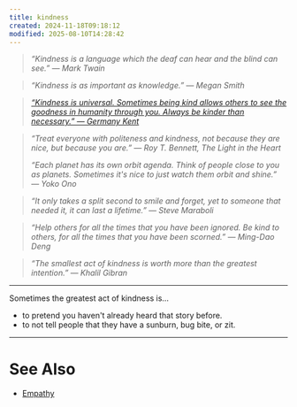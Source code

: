 ```yaml
---
title: kindness
created: 2024-11-18T09:18:12
modified: 2025-08-10T14:28:42
---
```


> _“Kindness is a language which the deaf can hear and the blind can see.” — Mark Twain_

> _“Kindness is as important as knowledge.” — Megan Smith_

> _[“Kindness is universal. Sometimes being kind allows others to see the goodness in humanity through you. Always be kinder than necessary.” — Germany Kent](https://www.goodreads.com/quotes/8455116-kindness-is-universal-sometimes-being-kind-allows-others-to-see)_

> _“Treat everyone with politeness and kindness, not because they are nice, but because you are.” — Roy T. Bennett, The Light in the Heart_
>
> _“Each planet has its own orbit agenda. Think of people close to you as planets. Sometimes it's nice to just watch them orbit and shine.” ― Yoko Ono_

> _“It only takes a split second to smile and forget, yet to someone that needed it, it can last a lifetime.” — Steve Maraboli_

> _“Help others for all the times that you have been ignored. Be kind to others, for all the times that you have been scorned.” — Ming-Dao Deng_

> _“The smallest act of kindness is worth more than the greatest intention.” — Khalil Gibran_

---

Sometimes the greatest act of kindness is…

* to pretend you haven't already heard that story before.
* to not tell people that they have a sunburn, bug bite, or zit.

---

# See Also

* [Empathy](Empathy.md)
